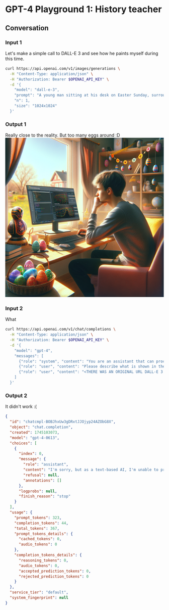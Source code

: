 # GPT-4 Playground 1: History teacher

## Conversation
### Input 1
Let's make a simple call to DALL-E 3 and see how he paints myself during this time.
```bash
curl https://api.openai.com/v1/images/generations \
  -H "Content-Type: application/json" \
  -H "Authorization: Bearer $OPENAI_API_KEY" \
  -d '{
    "model": "dall-e-3",
    "prompt": "A young man sitting at his desk on Easter Sunday, surrounded by colorful Easter decorations and traditional Ukrainian pysanky (painted eggs), deeply focused on his computer screen, experimenting with artificial intelligence models on the OpenAI platform. Outside the window it’s sunny and festive, but he stays inside, learning with curiosity and excitement. Cozy room, soft natural light, digital art style.",
    "n": 1,
    "size": "1024x1024"
  }'

```

### Output 1
Really close to the reality. But too many eggs around :D
![dall-e-3-generated-image](/dall-e-3-playground-1-output.png)

### Input 2
What 
```bash
curl https://api.openai.com/v1/chat/completions \
  -H "Content-Type: application/json" \
  -H "Authorization: Bearer $OPENAI_API_KEY" \
  -d '{
    "model": "gpt-4",
    "messages": [
      {"role": "system", "content": "You are an assistant that can process and analyze both text and images."},
      {"role": "user", "content": "Please describe what is shown in the image."},
      {"role": "user", "content": "<THERE WAS AN ORIGINAL URL DALL-E 3 SENT ME>"}
    ]
  }'
```

### Output 2
It didn't work :(
```JSON
{
  "id": "chatcmpl-BOBJhxUw3gDRxtJJOjyp24AZObG8X",
  "object": "chat.completion",
  "created": 1745103073,
  "model": "gpt-4-0613",
  "choices": [
    {
      "index": 0,
      "message": {
        "role": "assistant",
        "content": "I'm sorry, but as a text-based AI, I'm unable to process an image or URL directly. Please describe the image to me, and I'd be happy to assist further based on the information provided.",
        "refusal": null,
        "annotations": []
      },
      "logprobs": null,
      "finish_reason": "stop"
    }
  ],
  "usage": {
    "prompt_tokens": 323,
    "completion_tokens": 44,
    "total_tokens": 367,
    "prompt_tokens_details": {
      "cached_tokens": 0,
      "audio_tokens": 0
    },
    "completion_tokens_details": {
      "reasoning_tokens": 0,
      "audio_tokens": 0,
      "accepted_prediction_tokens": 0,
      "rejected_prediction_tokens": 0
    }
  },
  "service_tier": "default",
  "system_fingerprint": null
}
```